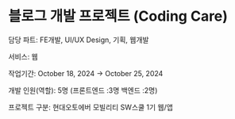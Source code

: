 # 블로그 개발 프로젝트 (Coding Care)

담당 파트: FE개발, UI/UX Design, 기획, 웹개발


서비스: 웹


작업기간: October 18, 2024 → October 25, 2024


개발 인원(역할): 5명 (프론트엔드 :3명 백엔드 :2명)


프로젝트 구분: 현대오토에버 모빌리티 SW스쿨 1기 웹/앱

